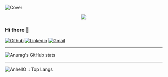 ![Cover](https://github.com/TamimEhsan/TamimEhsan/blob/master/Assets/banner2.jpg)
<p align="center"><img src="https://i.imgur.com/A6bWGFl.gif"/></p>

### Hi there 👋
[![Github](https://img.shields.io/badge/-Github-000?style=flat&logo=Github&logoColor=white)](https://github.com/Skgrendel)
[![Linkedin](https://img.shields.io/badge/-LinkedIn-blue?style=flat&logo=Linkedin&logoColor=white)](https://www.linkedin.com/in/bryan-andion)
[![Gmail](https://img.shields.io/badge/-Gmail-c14438?style=flat&logo=Gmail&logoColor=white)](mailto:bryan.andion@gmail.com)
***
![Anurag's GitHub stats](https://github-readme-stats.vercel.app/api?username=Skgrendel&theme=default&show_icons=true)
***
<img src="https://github-readme-stats.vercel.app/api/top-langs/?username=Skgrendel&langs_count=10&theme=default&layout=compact" alt="AnhellO :: Top Langs" />
